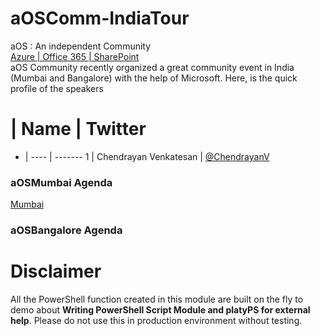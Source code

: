 # aOSComm-IndiaTour
aOS : An independent Community  
[Azure | Office 365 | SharePoint](http://aos.community/index.php/language/en/home/)  
aOS Community recently organized a great community event in India (Mumbai and Bangalore) with the help of Microsoft. Here, is the quick profile of the speakers  

# | Name | Twitter
- | ---- | -------
1 | Chendrayan Venkatesan | [@ChendrayanV](https://twitter.com/ChendrayanV)

### aOSMumbai Agenda
[Mumbai]()
### aOSBangalore Agenda

# Disclaimer
All the PowerShell function created in this module are built on the fly to demo about **Writing PowerShell
Script Module and platyPS for external help**. Please do not use this in production environment without testing. 